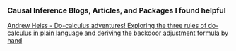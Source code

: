 ### Causal Inference Blogs, Articles, and Packages I found helpful
[Andrew Heiss - Do-calculus adventures! Exploring the three rules of do-calculus in plain language and deriving the backdoor adjustment formula by hand](https://www.andrewheiss.com/blog/2021/09/07/do-calculus-backdoors/)

